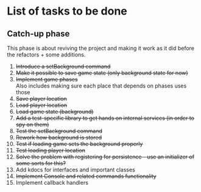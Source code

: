 # List of tasks to be done

## Catch-up phase

This phase is about reviving the project and making it work as it did before the refactors + some additions.

1. ~~Introduce a setBackground command~~
2. ~~Make it possible to save game state (only background state for now)~~
3. ~~Implement game phases~~  
   Also includes making sure each place that depends on phases uses those
4. ~~Save player location~~
5. ~~Load player location~~
6. ~~Load game state (background)~~
7. ~~Add a test-specific library to get hands on internal services (in order to spy on them)~~
8. ~~Test the setBackground command~~
9. ~~Rework how background is stored~~
10. ~~Test if loading game sets the background properly~~
11. ~~Test loading player location~~
12. ~~Solve the problem with registering for persistence - use an initializer of some sorts for this?~~
13. Add kdocs for interfaces and important classes
14. ~~Implement Console and related commands functionality~~
15. Implement callback handlers